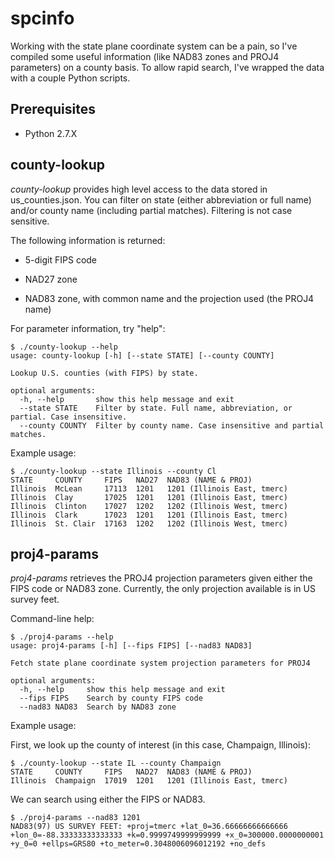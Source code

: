spcinfo
=======

Working with the state plane coordinate system can be a pain, so I've compiled some useful information (like NAD83 zones and PROJ4 parameters) on a county basis. To allow rapid search, I've wrapped the data with a couple Python scripts.

Prerequisites
-------------

* Python 2.7.X

county-lookup
-------------

*county-lookup* provides high level access to the data stored in us_counties.json. You can filter on state (either abbreviation or full name) and/or county name (including partial matches). Filtering is not case sensitive.

The following information is returned:

* 5-digit FIPS code

* NAD27 zone

* NAD83 zone, with common name and the projection used (the PROJ4 name)

For parameter information, try "help":

    $ ./county-lookup --help
    usage: county-lookup [-h] [--state STATE] [--county COUNTY]

    Lookup U.S. counties (with FIPS) by state.

    optional arguments:
      -h, --help       show this help message and exit
      --state STATE    Filter by state. Full name, abbreviation, or partial. Case insensitive.
      --county COUNTY  Filter by county name. Case insensitive and partial matches.

Example usage:

    $ ./county-lookup --state Illinois --county Cl
    STATE     COUNTY     FIPS   NAD27  NAD83 (NAME & PROJ)        
    Illinois  McLean     17113  1201   1201 (Illinois East, tmerc)
    Illinois  Clay       17025  1201   1201 (Illinois East, tmerc)
    Illinois  Clinton    17027  1202   1202 (Illinois West, tmerc)
    Illinois  Clark      17023  1201   1201 (Illinois East, tmerc)
    Illinois  St. Clair  17163  1202   1202 (Illinois West, tmerc)

proj4-params
------------

*proj4-params* retrieves the PROJ4 projection parameters given either the FIPS code or NAD83 zone. Currently, the only projection available is in US survey feet.

Command-line help:

    $ ./proj4-params --help
    usage: proj4-params [-h] [--fips FIPS] [--nad83 NAD83]

    Fetch state plane coordinate system projection parameters for PROJ4

    optional arguments:
      -h, --help     show this help message and exit
      --fips FIPS    Search by county FIPS code
      --nad83 NAD83  Search by NAD83 zone

Example usage:

First, we look up the county of interest (in this case, Champaign, Illinois):

    $ ./county-lookup --state IL --county Champaign
    STATE     COUNTY     FIPS   NAD27  NAD83 (NAME & PROJ)        
    Illinois  Champaign  17019  1201   1201 (Illinois East, tmerc)

We can search using either the FIPS or NAD83.

    $ ./proj4-params --nad83 1201
    NAD83(97) US SURVEY FEET: +proj=tmerc +lat_0=36.66666666666666 +lon_0=-88.33333333333333 +k=0.9999749999999999 +x_0=300000.0000000001 +y_0=0 +ellps=GRS80 +to_meter=0.3048006096012192 +no_defs

